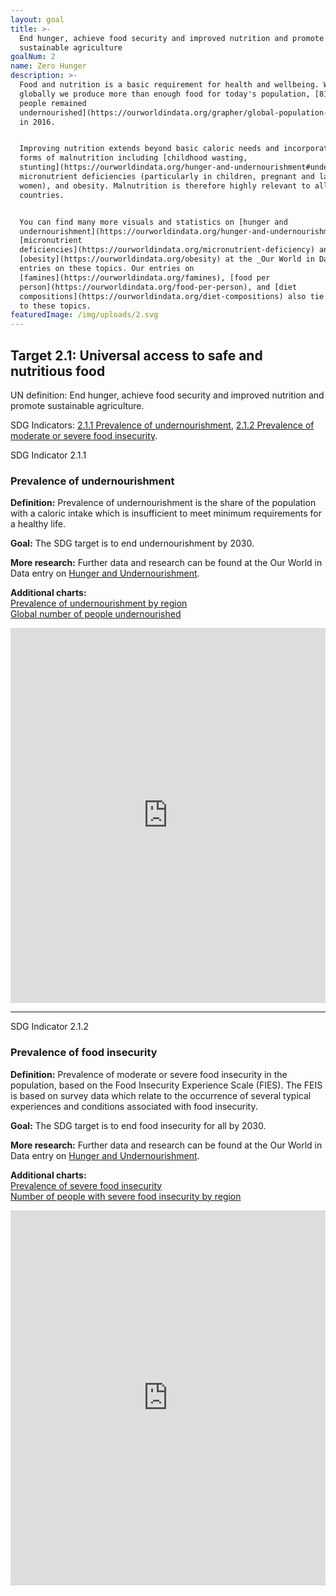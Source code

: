 ```yaml
---
layout: goal
title: >-
  End hunger, achieve food security and improved nutrition and promote
  sustainable agriculture
goalNum: 2
name: Zero Hunger
description: >-
  Food and nutrition is a basic requirement for health and wellbeing. Whilst
  globally we produce more than enough food for today's population, [815 million
  people remained
  undernourished](https://ourworldindata.org/grapher/global-population-defined-as-undernourished)
  in 2016. 


  Improving nutrition extends beyond basic caloric needs and incorporates all
  forms of malnutrition including [childhood wasting,
  stunting](https://ourworldindata.org/hunger-and-undernourishment#undernourishment-of-children),
  micronutrient deficiencies (particularly in children, pregnant and lactating
  women), and obesity. Malnutrition is therefore highly relevant to all
  countries.


  You can find many more visuals and statistics on [hunger and
  undernourishment](https://ourworldindata.org/hunger-and-undernourishment),
  [micronutrient
  deficiencies](https://ourworldindata.org/micronutrient-deficiency) and
  [obesity](https://ourworldindata.org/obesity) at the _Our World in Data_
  entries on these topics. Our entries on
  [famines](https://ourworldindata.org/famines), [food per
  person](https://ourworldindata.org/food-per-person), and [diet
  compositions](https://ourworldindata.org/diet-compositions) also tie closely
  to these topics.
featuredImage: /img/uploads/2.svg
---
```


<div class="target">
    <h2>Target 2.1: Universal access to safe and nutritious food</h2>
    <p>UN definition: End hunger, achieve food security and improved nutrition and promote sustainable agriculture.</p>
    <p>SDG Indicators: <a href="#2.1.1">2.1.1 Prevalence of undernourishment</a>, <a href="#2.1.2">2.1.2 Prevalence of moderate or severe food insecurity</a>.</p>
</div>

<div class="indicator" id="2.1.1">
    <div class="row">
        <div class="col-md">
            <span>SDG Indicator 2.1.1</span>
            <h3>Prevalence of undernourishment</h3>
            <p><strong>Definition:</strong> Prevalence of undernourishment is the share of the population with a caloric intake which is insufficient to meet minimum requirements for a healthy life.</p>
            <p><strong>Goal:</strong> The SDG target is to end undernourishment by 2030.</p>
            <p><strong>More research:</strong> Further data and research can be found at the Our World in Data entry on <a href="https://ourworldindata.org/hunger-and-undernourishment">Hunger and Undernourishment</a>.</p>
            <p><strong>Additional charts:</strong>
<br><a href="https://ourworldindata.org/grapher/prevalence-of-undernourishment?tab=chart">Prevalence of undernourishment by region</a>
<br><a href="https://ourworldindata.org/grapher/global-population-defined-as-undernourished">Global number of people undernourished</a></p>
        </div>
        <div class="col-md">
            <iframe src="https://ourworldindata.org/grapher/prevalence-of-undernourishment" style="width: 100%; height: 600px; border: 0px none;"></iframe>
        </div>
    </div>
</div>

<hr>

<div class="indicator" id="2.1.2">
    <div class="row">
        <div class="col-md">
            <span>SDG Indicator 2.1.2</span>
            <h3>Prevalence of food insecurity</h3>
            <p><strong>Definition:</strong> Prevalence of moderate or severe food insecurity in the population, based on the Food Insecurity Experience Scale (FIES). The FEIS is based on survey data which relate to the occurrence of several typical experiences and conditions associated with food insecurity.</p>
            <p><strong>Goal:</strong> The SDG target is to end food insecurity for all by 2030.</p>
            <p><strong>More research:</strong> Further data and research can be found at the Our World in Data entry on <a href="https://ourworldindata.org/hunger-and-undernourishment">Hunger and Undernourishment</a>.</p>
            <p><strong>Additional charts:</strong>
<br><a href="https://ourworldindata.org/grapher/share-of-population-with-severe-food-insecurity">Prevalence of severe food insecurity</a>
<br><a href="https://ourworldindata.org/grapher/number-of-severely-food-insecure-people-by-region">Number of people with severe food insecurity by region</a></p>
        </div>
        <div class="col-md">
            <iframe src="https://ourworldindata.org/grapher/share-of-population-with-moderate-or-severe-food-insecurity" style="width: 100%; height: 600px; border: 0px none;"></iframe>
        </div>
    </div>
</div>

